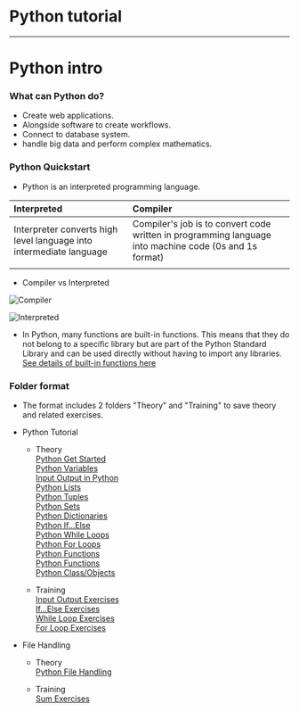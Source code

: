 # Python tutorial
***
# Python intro

###  What can Python do?
- Create web applications.
- Alongside software to create workflows.
- Connect to database system.
- handle big data and perform complex mathematics.
### Python Quickstart
- Python is an interpreted programming language.

|Interpreted|Compiler|
| :-------------------------------------------------------- | :---------------------------------------------------------- |
|Interpreter converts high level language into intermediate language|Compiler's job is to convert code written in programming language into machine code (0s and 1s format)|
|||
- Compiler vs Interpreted  

![Compiler](https://st.quantrimang.com/photos/image/2023/07/13/so-sanh-compiler-va-interpreter-1.png)  

![Interpreted](https://st.quantrimang.com/photos/image/2023/07/13/so-sanh-compiler-va-interpreter-2.png)  

- In Python, many functions are built-in functions. This means that they do not belong to a specific library but are part of the Python Standard Library and can be used directly without having to import any libraries.  
[See details of built-in functions here](https://docs.python.org/3/library/functions.html)

### Folder format
- The format includes 2 folders "Theory" and "Training" to save theory and related exercises.
- Python Tutorial  
    - Theory  
        [Python Get Started](https://github.com/tasubaki/LearnProgrammingSkills/blob/main/Python%20Tutorial/Theory/1GetStart.py)  
        [Python Variables](https://github.com/tasubaki/LearnProgrammingSkills/blob/main/Python%20Tutorial/Theory/2Veriables.py)  
        [Input Output in Python](https://github.com/tasubaki/LearnProgrammingSkills/blob/main/Python%20Tutorial/Theory/3InputAndOutput.py)  
        [Python Lists](https://github.com/tasubaki/LearnProgrammingSkills/blob/main/Python%20Tutorial/Theory/4List.py)  
        [Python Tuples](https://github.com/tasubaki/LearnProgrammingSkills/blob/main/Python%20Tutorial/Theory/5Tuple.py)  
        [Python Sets](https://github.com/tasubaki/LearnProgrammingSkills/blob/main/Python%20Tutorial/Theory/6Set.py)  
        [Python Dictionaries](https://github.com/tasubaki/LearnProgrammingSkills/blob/main/Python%20Tutorial/Theory/7Dictionaries.py)  
        [Python If...Else](https://github.com/tasubaki/LearnProgrammingSkills/blob/main/Python%20Tutorial/Theory/8IfElse.py)  
        [Python While Loops](https://github.com/tasubaki/LearnProgrammingSkills/blob/main/Python%20Tutorial/Theory/9WhileLoop.py)  
        [Python For Loops](https://github.com/tasubaki/LearnProgrammingSkills/blob/main/Python%20Tutorial/Theory/10ForLoop.py)  
        [Python Functions](https://github.com/tasubaki/LearnProgrammingSkills/blob/main/Python%20Tutorial/Theory/11Function.py)  
        [Python Functions](https://github.com/tasubaki/LearnProgrammingSkills/blob/main/Python%20Tutorial/Theory/11Function.py)  
        [Python Class/Objects](https://github.com/tasubaki/LearnProgrammingSkills/blob/main/Python%20Tutorial/Theory/12ClassObjects.py)  
 
    - Training  
        [Input Output Exercises](https://github.com/tasubaki/LearnProgrammingSkills/blob/main/Python%20Tutorial/Training/Average.py)  
        [If...Else Exercises](https://github.com/tasubaki/LearnProgrammingSkills/blob/main/Python%20Tutorial/Training/CheckLeapYear.py)  
        [While Loop Exercises](https://github.com/tasubaki/LearnProgrammingSkills/blob/main/Python%20Tutorial/Training/SearchItems.py)  
        [For Loop Exercises](https://github.com/tasubaki/LearnProgrammingSkills/blob/main/Python%20Tutorial/Training/ForLoopExercise.py)  

- File Handling  
    - Theory  
        [Python File Handling](https://github.com/tasubaki/LearnProgrammingSkills/blob/main/File%20Handling/Theory/1File.py)  

    - Training  
        [Sum Exercises](https://github.com/tasubaki/LearnProgrammingSkills/blob/main/File%20Handling/Training/FileExercise.py)  
